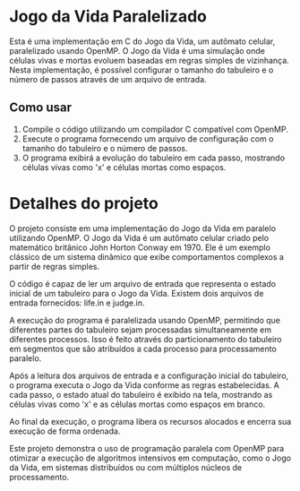 # Jogo da Vida Paralelizado

Esta é uma implementação em C do Jogo da Vida, um autômato celular, paralelizado usando OpenMP. O Jogo da Vida é uma simulação onde células vivas e mortas evoluem baseadas em regras simples de vizinhança. Nesta implementação, é possível configurar o tamanho do tabuleiro e o número de passos através de um arquivo de entrada.

## Como usar

1. Compile o código utilizando um compilador C compatível com OpenMP.
2. Execute o programa fornecendo um arquivo de configuração com o tamanho do tabuleiro e o número de passos.
3. O programa exibirá a evolução do tabuleiro em cada passo, mostrando células vivas como 'x' e células mortas como espaços.

# Detalhes do projeto
O projeto consiste em uma implementação do Jogo da Vida em paralelo utilizando OpenMP. O Jogo da Vida é um autômato celular criado pelo matemático britânico John Horton Conway em 1970. Ele é um exemplo clássico de um sistema dinâmico que exibe comportamentos complexos a partir de regras simples.

O código é capaz de ler um arquivo de entrada que representa o estado inicial de um tabuleiro para o Jogo da Vida. Existem dois arquivos de entrada fornecidos: life.in e judge.in.

A execução do programa é paralelizada usando OpenMP, permitindo que diferentes partes do tabuleiro sejam processadas simultaneamente em diferentes processos. Isso é feito através do particionamento do tabuleiro em segmentos que são atribuídos a cada processo para processamento paralelo.

Após a leitura dos arquivos de entrada e a configuração inicial do tabuleiro, o programa executa o Jogo da Vida conforme as regras estabelecidas. A cada passo, o estado atual do tabuleiro é exibido na tela, mostrando as células vivas como 'x' e as células mortas como espaços em branco.

Ao final da execução, o programa libera os recursos alocados e encerra sua execução de forma ordenada.

Este projeto demonstra o uso de programação paralela com OpenMP para otimizar a execução de algoritmos intensivos em computação, como o Jogo da Vida, em sistemas distribuídos ou com múltiplos núcleos de processamento.

